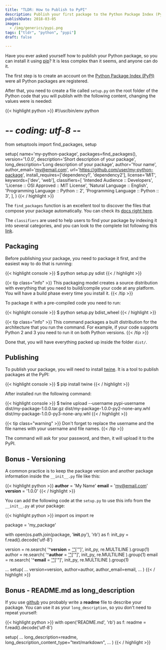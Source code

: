 ```yaml
---
title: "TLDR: How to Publish to PyPI"
description: Publish your first package to the Python Package Index (PyPI)
publishDate: 2018-03-05
images:
  - /img/generics/pypi.png
tags: ["tldr", "python", "pypi"]
draft: false

---
```


Have you ever asked yourself how to publish your Python package, so you can install it using [pip](https://pypi.python.org/pypi/pip)? It is less complex than it seems, and anyone can do it.

The first step is to create an account on the [Python Package Index (PyPI)](https://pypi.python.org/pypi) were all Python packages are registered.

After that, you need to create a file called `setup.py` on the root folder of the Python code that you will publish with the following content, changing the values were is needed:

{{< highlight python >}}
#!/usr/bin/env python
# -*- coding: utf-8 -*-

from setuptools import find_packages, setup

setup(
    name='my-python-package',
    packages=find_packages(),
    version='1.0.0',
    description='Short description of your package',
    long_description='Long description of your package',
    author='Your name',
    author_email='my@email.com',
    url='https://github.com/user/my-python-package',
    install_requires=['dependency1', 'dependency2'],
    license='MIT',
    keywords=['dev', 'web'],
    classifiers=[
        'Intended Audience :: Developers',
        'License :: OSI Approved :: MIT License',
        'Natural Language :: English',
        'Programming Language :: Python :: 2',
        'Programming Language :: Python :: 3',
    ],
)
{{< / highlight >}}

The `find_packages` function is an excellent tool to discover the files that compose your package automatically. You can check its [docs right here](http://setuptools.readthedocs.io/en/latest/setuptools.html#using-find-packages).

The `classifiers` are used to help users to find your package by indexing it into several categories, and you can look to the complete list following this [link](https://pypi.python.org/pypi?%3Aaction=list_classifiers).

## Packaging

Before publishing your package, you need to package it first, and the easiest way to do that is running:

{{< highlight console >}}
$ python setup.py sdist
{{< / highlight >}}

{{< tip class="info" >}}
This packaging model creates a source distribution with everything that you need to build/compile your code at any platform. You will have a build phase every time you install it.
{{< /tip >}}

To package it with a pre-compiled code you need to run:

{{< highlight console >}}
$ python setup.py bdist_wheel
{{< / highlight >}}

{{< tip class="info" >}}
This command packages a built distribution for the architecture that you run the command. For example, if your code supports Python 2 and 3 you need to run it on both Python versions.
{{< /tip >}}

Done that, you will have everything packed up inside the folder `dist/`.

## Publishing

To publish your package, you will need to install [twine](https://github.com/pypa/twine). It is a tool to publish packages at the PyPI:

{{< highlight console >}}
$ pip install twine
{{< / highlight >}}

After installed run the following command:

{{< highlight console >}}
$ twine upload --username pypi-username dist/my-package-1.0.0.tar.gz dist/my-package-1.0.0-py2-none-any.whl dist/my-package-1.0.0-py3-none-any.whl
{{< / highlight >}}

{{< tip class="warning" >}}
Don't forget to replace the username and the file names with your username and file names.
{{< /tip >}}

The command will ask for your password, and then, it will upload it to the PyPI.

## Bonus - Versioning

A common practice is to keep the package version and another package information inside the `__init__.py` file like this:

{{< highlight python >}}
__author__ = 'My Name'
__email__ = 'my@email.com'
__version__ = '1.0.0'
{{< / highlight >}}

You can add the following code at the `setup.py` to use this info from the `__init__.py` at your package:

{{< highlight python >}}
import os
import re

package = 'my_package'

with open(os.path.join(package, '__init__.py'), 'rb') as f:
    init_py = f.read().decode('utf-8')

version = re.search(
    '^__version__ = [\'\"]([^\'\"]+)[\'\"]', init_py, re.MULTILINE
).group(1)
author = re.search(
    '^__author__ = [\'\"]([^\'\"]+)[\'\"]', init_py, re.MULTILINE
).group(1)
email = re.search(
    '^__email__ = [\'\"]([^\'\"]+)[\'\"]', init_py, re.MULTILINE
).group(1)

...
setup(
    ...
    version=version,
    author=author,
    author_email=email,
    ...
)
{{< / highlight >}}

## Bonus - README.md as long_description

If you use [github](https://github.com) you probably write a **readme** file to describe your package. You can use it as your `long_description`, so you don't need to repeat yourself:

{{< highlight python >}}
with open('README.md', 'rb') as f:
    readme = f.read().decode('utf-8')

setup(
    ...
    long_description=readme,
    long_description_content_type="text/markdown",
    ...
)
{{< / highlight >}}
